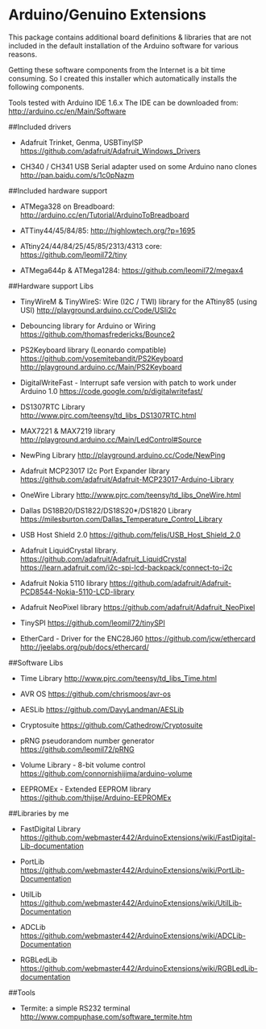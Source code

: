 # Arduino/Genuino Extensions

This package contains additional board definitions & libraries that are not
included in the default installation of the Arduino software for various reasons.

Getting these software components from the Internet is a bit time consuming.
So I created this installer which automatically installs the following components.

Tools tested with Arduino IDE 1.6.x The IDE can be downloaded from: http://arduino.cc/en/Main/Software

##Included drivers
* Adafruit Trinket, Genma, USBTinyISP
	https://github.com/adafruit/Adafruit_Windows_Drivers

* CH340 / CH341 USB Serial adapter used on some Arduino nano clones
	http://pan.baidu.com/s/1c0pNazm

##Included hardware support

* ATMega328 on Breadboard:
	http://arduino.cc/en/Tutorial/ArduinoToBreadboard
 
* ATTiny44/45/84/85:
	http://highlowtech.org/?p=1695
	
* ATtiny24/44/84/25/45/85/2313/4313 core:
	https://github.com/leomil72/tiny
 
* ATMega644p & ATMega1284:
	https://github.com/leomil72/megax4

##Hardware support Libs

* TinyWireM & TinyWireS: Wire (I2C / TWI) library for the ATtiny85 (using USI)
	http://playground.arduino.cc/Code/USIi2c

* Debouncing library for Arduino or Wiring
	https://github.com/thomasfredericks/Bounce2

* PS2Keyboard library (Leonardo compatible)
	https://github.com/yosemitebandit/PS2Keyboard
	http://playground.arduino.cc/Main/PS2Keyboard

* DigitalWriteFast - Interrupt safe version with patch to work under Arduino 1.0
	https://code.google.com/p/digitalwritefast/

* DS1307RTC Library
	http://www.pjrc.com/teensy/td_libs_DS1307RTC.html

* MAX7221 & MAX7219 library
	http://playground.arduino.cc/Main/LedControl#Source

* NewPing Library
	http://playground.arduino.cc/Code/NewPing

* Adafruit MCP23017 I2c Port Expander library
	https://github.com/adafruit/Adafruit-MCP23017-Arduino-Library

* OneWire Library
	http://www.pjrc.com/teensy/td_libs_OneWire.html
	
* Dallas DS18B20/DS1822/DS18S20*/DS1820 Library
	https://milesburton.com/Dallas_Temperature_Control_Library
	
* USB Host Shield 2.0
	https://github.com/felis/USB_Host_Shield_2.0

* Adafruit LiquidCrystal library.
	https://github.com/adafruit/Adafruit_LiquidCrystal
	https://learn.adafruit.com/i2c-spi-lcd-backpack/connect-to-i2c

* Adafruit Nokia 5110 library
	https://github.com/adafruit/Adafruit-PCD8544-Nokia-5110-LCD-library

* Adafruit NeoPixel library
	https://github.com/adafruit/Adafruit_NeoPixel

* TinySPI
	https://github.com/leomil72/tinySPI

* EtherCard - Driver for the ENC28J60
	https://github.com/jcw/ethercard
	http://jeelabs.org/pub/docs/ethercard/

##Software Libs

* Time Library
	http://www.pjrc.com/teensy/td_libs_Time.html
	
* AVR OS
	https://github.com/chrismoos/avr-os

* AESLib
	https://github.com/DavyLandman/AESLib

* Cryptosuite
	https://github.com/Cathedrow/Cryptosuite

* pRNG pseudorandom number generator
	https://github.com/leomil72/pRNG
	
* Volume Library - 8-bit volume control
	https://github.com/connornishijima/arduino-volume

* EEPROMEx - Extended EEPROM library
	https://github.com/thijse/Arduino-EEPROMEx

##Libraries by me

* FastDigital Library
	https://github.com/webmaster442/ArduinoExtensions/wiki/FastDigital-Lib-documentation

* PortLib
	https://github.com/webmaster442/ArduinoExtensions/wiki/PortLib-Documentation

* UtilLib
	https://github.com/webmaster442/ArduinoExtensions/wiki/UtilLib-Documentation

* ADCLib
	https://github.com/webmaster442/ArduinoExtensions/wiki/ADCLib-Documentation

* RGBLedLib
	https://github.com/webmaster442/ArduinoExtensions/wiki/RGBLedLib-documentation

##Tools
* Termite: a simple RS232 terminal
	http://www.compuphase.com/software_termite.htm